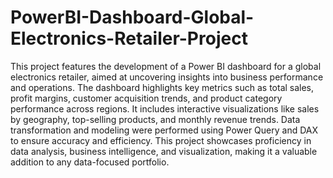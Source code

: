 # PowerBI-Dashboard-Global-Electronics-Retailer-Project

This project features the development of a Power BI dashboard for a global electronics retailer, aimed at uncovering insights into business performance and operations. The dashboard highlights key metrics such as total sales, profit margins, customer acquisition trends, and product category performance across regions. It includes interactive visualizations like sales by geography, top-selling products, and monthly revenue trends. Data transformation and modeling were performed using Power Query and DAX to ensure accuracy and efficiency. This project showcases proficiency in data analysis, business intelligence, and visualization, making it a valuable addition to any data-focused portfolio.
